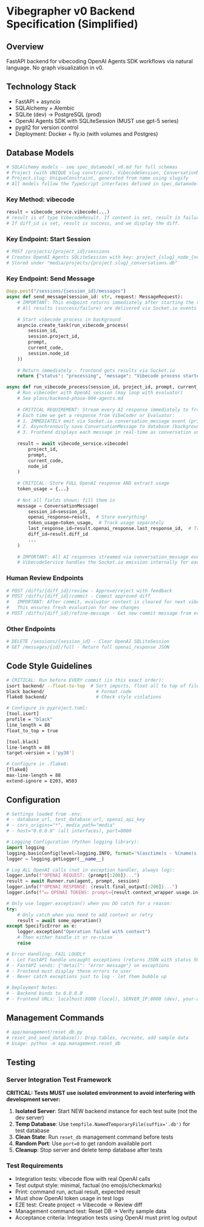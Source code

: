 # Vibegrapher v0 Backend Specification (Simplified)

## Overview
FastAPI backend for vibecoding OpenAI Agents SDK workflows via natural language. No graph visualization in v0.

## Technology Stack
- FastAPI + asyncio
- SQLAlchemy + Alembic
- SQLite (dev) → PostgreSQL (prod)
- OpenAI Agents SDK with SQLiteSession (MUST use gpt-5 series)
- pygit2 for version control
- Deployment: Docker + fly.io (with volumes and Postgres)

## Database Models

```python
# SQLAlchemy models - see spec_datamodel_v0.md for full schemas
# Project (with UNIQUE slug constraint), VibecodeSession, ConversationMessage, Diff
# Project.slug: UniqueConstraint, generated from name using slugify
# All models follow the TypeScript interfaces defined in spec_datamodel_v0.md
```

### Key Method: vibecode
```python
result = vibecode_servce.vibecode(...)
# result is of type VibecodeResult. If content is set, result is failure and we send this message back to client.
# If diff_id is set, result is success, and we display the diff.
````

### Key Endpoint: Start Session
```python
# POST /projects/{project_id}/sessions
# Creates OpenAI Agents SQLiteSession with key: project_{slug}_node_{node_id}
# Stored under "media/projects/{project.slug}_conversations.db"
```

### Key Endpoint: Send Message
```python
@app.post("/sessions/{session_id}/messages")
async def send_message(session_id: str, request: MessageRequest):
    # IMPORTANT: This endpoint returns immediately after starting the vibecode process
    # All results (success/failure) are delivered via Socket.io events
    
    # Start vibecode process in background
    asyncio.create_task(run_vibecode_process(
        session_id,
        session.project_id,
        prompt,
        current_code,
        session.node_id
    ))
    
    # Return immediately - frontend gets results via Socket.io
    return {"status": "processing", "message": "Vibecode process started"}

async def run_vibecode_process(session_id, project_id, prompt, current_code, node_id):
    # Run vibecoder with OpenAI session (may loop with evaluator)
    # See plans/backend-phase-004-agents.md
    
    # CRITICAL REQUIREMENT: Stream every AI response immediately to frontend
    # Each time we get a response from VibeCoder or Evaluator:
    # 1. IMMEDIATELY emit via Socket.io conversation_message event (priority #1)
    # 2. Asynchronously save ConversationMessage to database (background task)
    # 3. Frontend displays each message in real-time as conversation unfolds
    
    result = await vibecode_service.vibecode(
        project_id,
        prompt,
        current_code,
        node_id
    )
    
    # CRITICAL: Store FULL OpenAI response AND extract usage
    token_usage = {...}
    
    # Not all fields shown; fill them in
    message = ConversationMessage(
        session_id=session_id,
        openai_response=result,  # Store everything!
        token_usage=token_usage,  # Track usage separately
        last_response_id=result.openai_response.last_response_id,  # Track response_id for audit trail
        diff_id=result.diff_id
        ...
    )
    
    # IMPORTANT: All AI responses streamed via conversation_message events in real-time
    # VibecodeService handles the Socket.io emission internally for each agent response
```

### Human Review Endpoints
```python
# POST /diffs/{diff_id}/review - Approve/reject with feedback
# POST /diffs/{diff_id}/commit - Commit approved diff
#   IMPORTANT: After commit, evaluator context is cleared for next vibecode
#   This ensures fresh evaluation for new changes
# POST /diffs/{diff_id}/refine-message - Get new commit message from evaluator
```

### Other Endpoints
```python
# DELETE /sessions/{session_id} - Clear OpenAI SQLiteSession
# GET /messages/{id}/full - Return full openai_response JSON  
```


## Code Style Guidelines
```bash
# CRITICAL: Run before EVERY commit (in this exact order):
isort backend/ --float-to-top  # Sort imports, float all to top of file
black backend/                   # Format code
flake8 backend/                  # Check style violations

# Configure in pyproject.toml:
[tool.isort]
profile = "black"
line_length = 88
float_to_top = true

[tool.black]
line-length = 88
target-version = ['py38']

# Configure in .flake8:
[flake8]
max-line-length = 88
extend-ignore = E203, W503
```

## Configuration
```python
# Settings loaded from .env:
# - database_url, test_database_url, openai_api_key
# - cors_origins="*", media_path="media"
# - host="0.0.0.0" (all interfaces), port=8000

# Logging Configuration (Python logging library):
import logging
logging.basicConfig(level=logging.INFO, format='%(asctime)s - %(name)s - %(levelname)s - %(message)s')
logger = logging.getLogger(__name__)

# Log ALL OpenAI calls (not in exception handler, always log):
logger.info(f"OPENAI REQUEST: {prompt[:200]}...")
result = await Runner.run(agent, prompt, session)
logger.info(f"OPENAI RESPONSE: {result.final_output[:200]}...")  
logger.info(f"💵 OPENAI TOKENS: prompt={result.context_wrapper.usage.input_tokens}, completion={result.context_wrapper.usage.output_tokens}, total={result.context_wrapper.usage.total_tokens}")

# Only use logger.exception() when you DO catch for a reason:
try:
    # Only catch when you need to add context or retry
    result = await some_operation()
except SpecificError as e:
    logger.exception("Operation failed with context")
    # Then either handle it or re-raise
    raise

# Error Handling: FAIL LOUDLY
# - Let FastAPI handle uncaught exceptions (returns JSON with status 500)
# - FastAPI sends: {"detail": "error message"} on exceptions
# - Frontend must display these errors to user
# - Never catch exceptions just to log - let them bubble up

# Deployment Notes:
# - Backend binds to 0.0.0.0
# - Frontend URLs: localhost:8000 (local), SERVER_IP:8000 (dev), your-api.fly.dev (prod)
```

## Management Commands

```python
# app/management/reset_db.py
# reset_and_seed_database(): Drop tables, recreate, add sample data
# Usage: python -m app.management.reset_db
```

## Testing

### Server Integration Test Framework
**CRITICAL: Tests MUST use isolated environment to avoid interfering with development server:**
1. **Isolated Server**: Start NEW backend instance for each test suite (not the dev server)
2. **Temp Database**: Use `tempfile.NamedTemporaryFile(suffix='.db')` for test database
3. **Clean State**: Run `reset_db` management command before tests
4. **Random Port**: Use `port=0` to get random available port
5. **Cleanup**: Stop server and delete temp database after tests

### Test Requirements
- Integration tests: vibecode flow with real OpenAI calls
- Test output style: minimal, factual (no emojis/checkmarks)
- Print: command run, actual result, expected result
- Must show OpenAI token usage in test logs
- E2E test: Create project → Vibecode → Review diff
- Management command test: Reset DB → Verify sample data
- Acceptance criteria: Integration tests using OpenAI must print log output